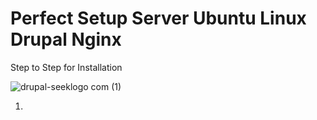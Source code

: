 # Perfect Setup Server Ubuntu Linux Drupal Nginx

Step to Step for Installation 

![drupal-seeklogo com (1)](https://user-images.githubusercontent.com/2185794/163067724-d370531c-30a5-47e0-a4f6-d130abea4b4f.svg)

1.
